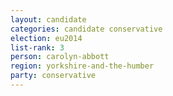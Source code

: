 ```yaml
---
layout: candidate
categories: candidate conservative
election: eu2014
list-rank: 3
person: carolyn-abbott
region: yorkshire-and-the-humber
party: conservative
---
```

